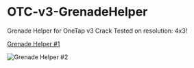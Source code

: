 # OTC-v3-GrenadeHelper
Grenade Helper for OneTap v3 Crack
Tested on resolution: 4x3!

[Grenade Helper #1](https://user-images.githubusercontent.com/35975332/113495304-294c2600-950a-11eb-990b-5021f95cfcc3.png)

![Grenade Helper #2](https://user-images.githubusercontent.com/35975332/113499765-fa49aa80-9531-11eb-8364-058f45fb9372.png)

